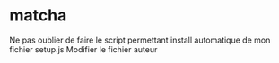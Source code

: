# matcha
Ne pas oublier de faire le script permettant install automatique de mon fichier setup.js
Modifier le fichier auteur
